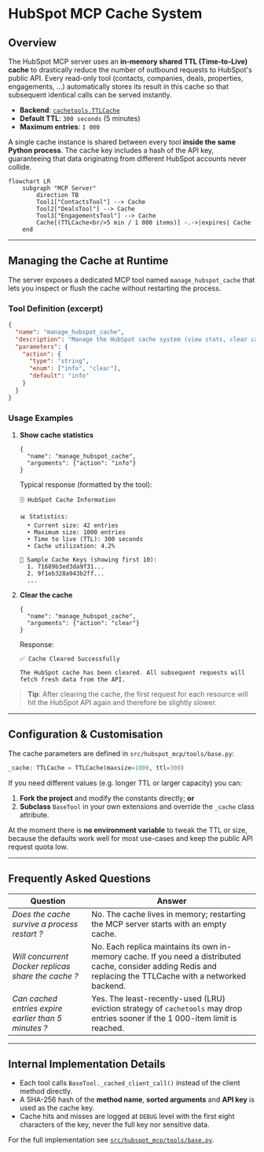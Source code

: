 # HubSpot MCP Cache System

## Overview

The HubSpot MCP server uses an **in-memory shared TTL (Time-to-Live) cache** to drastically reduce the number of outbound requests to HubSpot's public API.  Every read-only tool (contacts, companies, deals, properties, engagements, …) automatically stores its result in this cache so that subsequent identical calls can be served instantly.

* **Backend**: [`cachetools.TTLCache`](https://cachetools.readthedocs.io/)  
* **Default TTL**: `300 seconds` (5 minutes)  
* **Maximum entries**: `1 000`

A single cache instance is shared between every tool **inside the same Python process**.  The cache key includes a hash of the API key, guaranteeing that data originating from different HubSpot accounts never collide.

```mermaid
flowchart LR
    subgraph "MCP Server"
        direction TB
        Tool1["ContactsTool"] --> Cache
        Tool2["DealsTool"] --> Cache
        Tool3["EngagementsTool"] --> Cache
        Cache[(TTLCache<br/>5 min / 1 000 items)] -.->|expires| Cache
    end
```

---

## Managing the Cache at Runtime

The server exposes a dedicated MCP tool named `manage_hubspot_cache` that lets you inspect or flush the cache without restarting the process.

### Tool Definition (excerpt)
```json
{
  "name": "manage_hubspot_cache",
  "description": "Manage the HubSpot cache system (view stats, clear cache)",
  "parameters": {
    "action": {
      "type": "string",
      "enum": ["info", "clear"],
      "default": "info"
    }
  }
}
```

### Usage Examples

1. **Show cache statistics**
   ```jsonc
   {
     "name": "manage_hubspot_cache",
     "arguments": {"action": "info"}
   }
   ```
   Typical response (formatted by the tool):
   ```text
   🗄️ HubSpot Cache Information

   📊 Statistics:
     • Current size: 42 entries
     • Maximum size: 1000 entries
     • Time to live (TTL): 300 seconds
     • Cache utilization: 4.2%

   🔑 Sample Cache Keys (showing first 10):
     1. 71689b3ed3da9f31...
     2. 9f1eb328a943b2ff...
     ...
   ```

2. **Clear the cache**
   ```jsonc
   {
     "name": "manage_hubspot_cache",
     "arguments": {"action": "clear"}
   }
   ```
   Response:
   ```text
   ✅ Cache Cleared Successfully

   The HubSpot cache has been cleared. All subsequent requests will fetch fresh data from the API.
   ```

> **Tip**: After clearing the cache, the first request for each resource will hit the HubSpot API again and therefore be slightly slower.

---

## Configuration & Customisation

The cache parameters are defined in `src/hubspot_mcp/tools/base.py`:
```python
_cache: TTLCache = TTLCache(maxsize=1000, ttl=300)
```
If you need different values (e.g. longer TTL or larger capacity) you can:

1. **Fork the project** and modify the constants directly; **or**
2. **Subclass** `BaseTool` in your own extensions and override the `_cache` class attribute.

At the moment there is **no environment variable** to tweak the TTL or size, because the defaults work well for most use-cases and keep the public API request quota low.

---

## Frequently Asked Questions

| Question | Answer |
|----------|--------|
| *Does the cache survive a process restart ?* | No. The cache lives in memory; restarting the MCP server starts with an empty cache. |
| *Will concurrent Docker replicas share the cache ?* | No. Each replica maintains its own in-memory cache. If you need a distributed cache, consider adding Redis and replacing the TTLCache with a networked backend. |
| *Can cached entries expire earlier than 5 minutes ?* | Yes. The least-recently-used (LRU) eviction strategy of `cachetools` may drop entries sooner if the 1 000-item limit is reached. |

---

## Internal Implementation Details

* Each tool calls `BaseTool._cached_client_call()` instead of the client method directly.  
* A SHA-256 hash of the **method name**, **sorted arguments** and **API key** is used as the cache key.  
* Cache hits and misses are logged at `DEBUG` level with the first eight characters of the key, never the full key nor sensitive data.

For the full implementation see [`src/hubspot_mcp/tools/base.py`](../src/hubspot_mcp/tools/base.py). 
